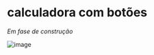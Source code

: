 # calculadora com botões
*Em fase de construção*

![image](https://github.com/OswaldAb/calculadora/assets/124069644/3c83002f-ca77-47a7-9b07-a3a3054bce01)

 
